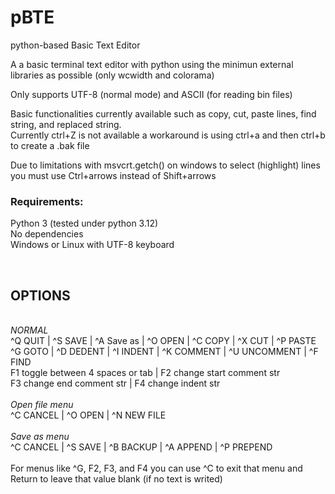 # pBTE
python-based Basic Text Editor

A a basic terminal text editor with python using the minimun external libraries as possible (only wcwidth and colorama) 

Only supports UTF-8 (normal mode) and ASCII (for reading bin files)

Basic functionalities currently available such as copy, cut, paste lines, find string, and replaced string.
<br>Currently ctrl+Z is not available a workaround is using ctrl+a and then ctrl+b to create a .bak file

Due to limitations with msvcrt.getch() on windows to select (highlight) lines you must use Ctrl+arrows instead of Shift+arrows 

<h3>Requirements:</h3>
Python 3 (tested under python 3.12)<br>
No dependencies<br>
Windows or Linux with UTF-8 keyboard <br>

<br><h2>OPTIONS</h2>
<br>*NORMAL*<br>
^Q QUIT | ^S SAVE | ^A Save as | ^O OPEN | ^C COPY | ^X CUT | ^P PASTE <br>
^G GOTO | ^D DEDENT | ^I INDENT | ^K COMMENT | ^U UNCOMMENT | ^F FIND <br>
F1 toggle between 4 spaces or tab | F2 change start comment str <br>
F3 change end comment str | F4 change indent str<br>
<br>*Open file menu*<br>
^C CANCEL | ^O OPEN  | ^N NEW FILE <br>
<br>*Save as menu*<br>
^C CANCEL | ^S SAVE | ^B BACKUP | ^A APPEND | ^P PREPEND
<br><br>
For menus like ^G, F2, F3, and F4 you can use ^C to exit that menu and<br>
Return to leave that value blank (if no text is writed)<br>
